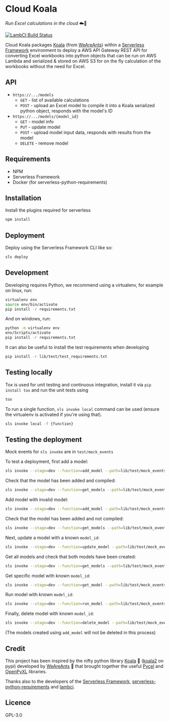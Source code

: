 # Cloud Koala
*Run Excel calculations in the cloud* :cloud::koala:

[![LambCI Build Status](https://lambci-buildresults-x3wvacl759wh.s3-ap-southeast-2.amazonaws.com/gh/Synergetic-Engineering/cloud-koala/branches/master/26821f4cec821f75611edd3567f261a6.svg)](https://lambci-buildresults-x3wvacl759wh.s3-ap-southeast-2.amazonaws.com/gh/Synergetic-Engineering/cloud-koala/branches/master/371624d728e1605ae2aced95a05e3266.html)


Cloud Koala packages [Koala](https://github.com/anthill/koala) (from [WeAreAnts](http://weareants.fr/)) within a [Serverless Framework](http://www.serverless.com) environment to deploy a AWS API Gateway REST API for converting Excel workbooks into python objects that can be run on AWS Lambda and serialized & stored on AWS S3 for on the fly calculation of the workbooks without the need for Excel.

## API

* `https://.../models`
    * `GET` - list of available calculations
    * `POST` - upload an Excel model to compile it into a Koala serialized python object, responds with the model's ID
* `https://.../models/{model_id}`
    * `GET` - model info
    * `PUT` - update model
    * `POST` - upload model input data, responds with results from the model
    * `DELETE` - remove model

## Requirements

* NPM
* Serverless Framework
* Docker (for serverless-python-requirements)

## Installation

Install the plugins required for serverless

```bash
npm install
```

## Deployment

Deploy using the Serverless Framework CLI like so:

```bash
sls deploy
```

## Development

Developing requires Python, we recommend using a virtualenv, for example on linux, run:

```bash
virtualenv env
source env/bin/activate
pip install -r requirements.txt
```

And on windows, run:

```bash
python -m virtualenv env
env/Scripts/activate
pip install -r requirements.txt
```

It can also be useful to install the test requirements when developing

```bash
pip install -r lib/test/test_requirements.txt
```

## Testing locally

Tox is used for unit testing and continuous integration, install it via `pip install tox` and run the unit tests using

```bash
tox
```

To run a single function, `sls invoke local` command can be used (ensure the virtualenv is activated if you're using that).

```bash
sls invoke local -f {function}
```

## Testing the deployment

Mock events for `sls invoke` are in `test/mock_events`

To test a deployment, first add a model:
```bash
sls invoke --stage=dev --function=add_model --path=lib/test/mock_events/add_model.1.json
```

Check that the model has been added and compiled:
```bash
sls invoke --stage=dev --function=get_models --path=lib/test/mock_events/get_models.3.json
```

Add model with invalid model:
```bash
sls invoke --stage=dev --function=add_model --path=lib/test/mock_events/add_model.1a.json
```

Check that the model has been added and not compiled:
```bash
sls invoke --stage=dev --function=get_models --path=lib/test/mock_events/get_models.3.json
```

Next, update a model with a known `model_id`:
```bash
sls invoke --stage=dev --function=update_model --path=lib/test/mock_events/update_model.2.json
```

Get all models and check that both models have been created:
```bash
sls invoke --stage=dev --function=get_models --path=lib/test/mock_events/get_models.3.json
```

Get specific model with known `model_id`:
```bash
sls invoke --stage=dev --function=get_model --path=lib/test/mock_events/get_model.4.json
```

Run model with known `model_id`:
```bash
sls invoke --stage=dev --function=run_model --path=lib/test/mock_events/run_model.5.json
```

Finally, delete model with known `model_id`:
```bash
sls invoke --stage=dev --function=delete_model --path=lib/test/mock_events/delete_model.6.json
```

(The models created using `add_model` will not be deleted in this process)


## Credit

This project has been inspired by the nifty python library [Koala](https://github.com/anthill/koala) :koala: ([koala2](https://pypi.python.org/pypi/koala2) on pypi) developed by [WeAreAnts](http://weareants.fr/) :ant: that brought together the useful [Pycel](https://github.com/dgorissen/pycel) and [OpenPyXL](http://openpyxl.readthedocs.io/en/default/) libraries.

Thanks also to the developers of the [Serverless Framework](http://www.serverless.com), [serverless-python-requirements](https://github.com/UnitedIncome/serverless-python-requirements) and [lambci](https://github.com/lambci/lambci).

## Licence

GPL-3.0
